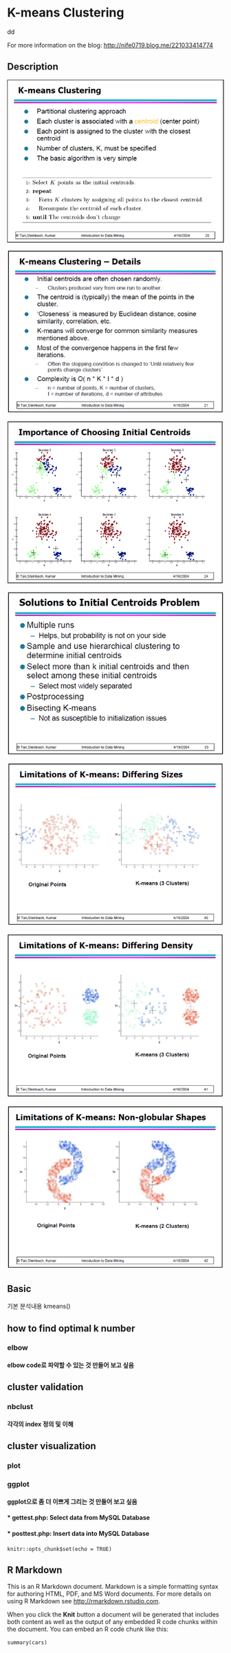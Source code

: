 # K-means Clustering
dd

For more information on the blog: http://nife0719.blog.me/221033414774 

## Description
![Kmeans1]

[Kmeans1]: Kmeans_1.png

![Kmeans2]

[Kmeans2]: Kmeans_2.png


![Kmeans3]

[Kmeans3]: Kmeans_3.png


![Kmeans4]

[Kmeans4]: Kmeans_4.png


![Kmeans5]

[Kmeans5]: Kmeans_5.png


![Kmeans6]

[Kmeans6]: Kmeans_6.png


![Kmeans7]

[Kmeans7]: Kmeans_7.png


## Basic
기본 분석내용
kmeans()

## how to find optimal k number
### elbow
#### elbow code로 파악할 수 있는 것 만들어 보고 싶음

## cluster validation
### nbclust
#### 각각의 index 정의 및 이해

## cluster visualization
### plot
### ggplot
#### ggplot으로 좀 더 이쁘게 그리는 것 만들어 보고 싶음


#### * gettest.php: Select data from MySQL Database
#### * posttest.php: Insert data into MySQL Database


```{r setup, include=FALSE}
knitr::opts_chunk$set(echo = TRUE)
```

## R Markdown

This is an R Markdown document. Markdown is a simple formatting syntax for authoring HTML, PDF, and MS Word documents. For more details on using R Markdown see <http://rmarkdown.rstudio.com>.

When you click the **Knit** button a document will be generated that includes both content as well as the output of any embedded R code chunks within the document. You can embed an R code chunk like this:

```{r cars}
summary(cars)
```
